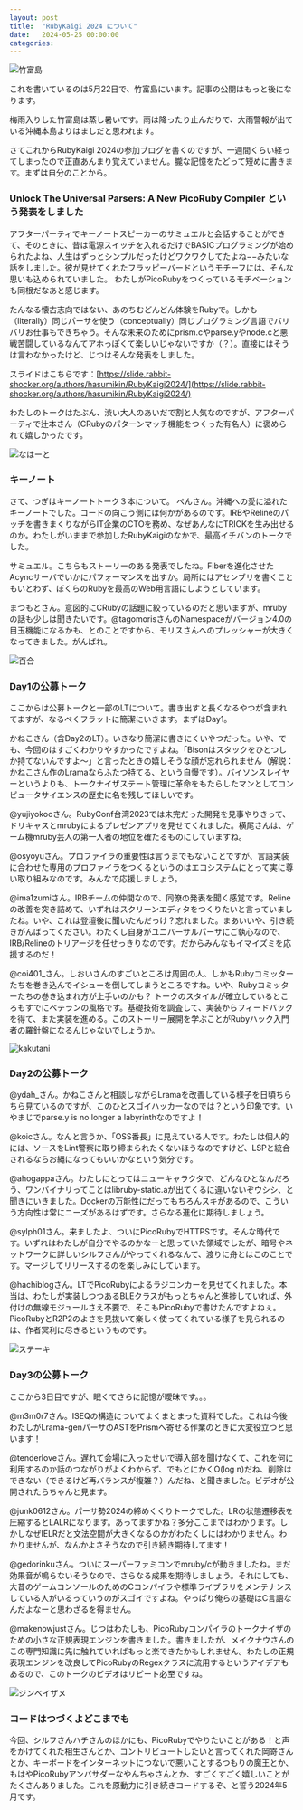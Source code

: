 ```yaml
---
layout: post
title:  "RubyKaigi 2024 について"
date:   2024-05-25 00:00:00
categories:
---
```


![竹富島](/assets/images/202405/taketomi.jpg)

これを書いているのは5月22日で、竹富島にいます。記事の公開はもっと後になります。

梅雨入りした竹富島は蒸し暑いです。雨は降ったり止んだりで、大雨警報が出ている沖縄本島よりはましだと思われます。

さてこれからRubyKaigi 2024の参加ブログを書くのですが、一週間くらい経ってしまったので正直あんまり覚えていません。朧な記憶をたどって短めに書きます。まずは自分のことから。

### Unlock The Universal Parsers: A New PicoRuby Compiler という発表をしました

アフターパーティでキーノートスピーカーのサミュエルと会話することができて、そのときに、昔は電源スイッチを入れるだけでBASICプログラミングが始められたよね、人生はずっとシンプルだったけどワクワクしてたよね−−みたいな話をしました。彼が見せてくれたフラッピーバードというモチーフには、そんな思いも込められていました。
わたしがPicoRubyをつくっているモチベーションも同根だなあと感じます。

たんなる懐古志向ではない、あのちむどんどん体験をRubyで。しかも（literally）同じパーサを使う（conceptually）同じプログラミング言語でバリバリお仕事もできちゃう。そんな未来のためにprism.cやparse.yやnode.cと悪戦苦闘しているなんてアホっぽくて楽しいじゃないですか（？）。直接にはそうは言わなかったけど、じつはそんな発表をしました。

スライドはこちらです：[https://slide.rabbit-shocker.org/authors/hasumikin/RubyKaigi2024/](https://slide.rabbit-shocker.org/authors/hasumikin/RubyKaigi2024/)

わたしのトークはたぶん、渋い大人のあいだで割と人気なのですが、アフターパーティで辻本さん（CRubyのパターンマッチ機能をつくった有名人）に褒められて嬉しかったです。

![なはーと](/assets/images/202405/nahart.jpg)

### キーノート

さて、つぎはキーノートトーク３本について。
ぺんさん。沖縄への愛に溢れたキーノートでした。コードの向こう側には何かがあるのです。IRBやRelineのパッチを書きまくりながらIT企業のCTOを務め、なぜあんなにTRICKを生み出せるのか。わたしがいままで参加したRubyKaigiのなかで、最高イチバンのトークでした。

サミュエル。こちらもストーリーのある発表でしたね。Fiberを進化させたAcyncサーバでいかにパフォーマンスを出すか。局所にはアセンブリを書くこともいとわず、ぼくらのRubyを最高のWeb用言語にしようとしています。

まつもとさん。意図的にCRubyの話題に絞っているのだと思いますが、mrubyの話も少しは聞きたいです。@tagomorisさんのNamespaceがバージョン4.0の目玉機能になるかも、とのことですから、モリスさんへのプレッシャーが大きくなってきました。がんばれ。

![百合](/assets/images/202405/yuri.jpg)

### Day1の公募トーク

ここからは公募トークと一部のLTについて。書き出すと長くなるやつが含まれてますが、なるべくフラットに簡潔にいきます。まずはDay1。

かねこさん（含Day2のLT）。いきなり簡潔に書きにくいやつだった。いや、でも、今回のはすごくわかりやすかったですよね。「Bisonはスタックをひとつしか持てないんですよ〜」と言ったときの嬉しそうな顔が忘れられません（解説：かねこさん作のLramaならふたつ持てる、という自慢です）。バイソンスレイヤーというよりも、トークナイザステート管理に革命をもたらしたマンとしてコンピュータサイエンスの歴史に名を残してほしいです。

@yujiyokooさん。RubyConf台湾2023では未完だった開発を見事やりきって、ドリキャスとmrubyによるプレゼンアプリを見せてくれました。横尾さんは、ゲーム機mruby芸人の第一人者の地位を確たるものにしていますね。

@osyoyuさん。プロファイラの重要性は言うまでもないことですが、言語実装に合わせた専用のプロファイラをつくるというのはエコシステムにとって実に尊い取り組みなのです。みんなで応援しましょう。

@ima1zumiさん。IRBチームの仲間なので、同僚の発表を聞く感覚です。Relineの改善を突き詰めて、いずれはスクリーンエディタをつくりたいと言っていましたね。いや、これは登壇後に聞いたんだっけ？忘れました。まあいいや、引き続きがんばってください。わたくし自身がユニバーサルパーサにご執心なので、IRB/Relineのトリアージを任せっきりなのです。だからみんなもイマイズミを応援するのだ！

@coi401_さん。しおいさんのすごいところは周囲の人、しかもRubyコミッターたちを巻き込んでイシューを倒してしまうところですね。いや、Rubyコミッターたちの巻き込まれ方が上手いのかも？ トークのスタイルが確立しているところもすでにベテランの風格です。基礎技術を調査して、実装からフィードバックを得て、また実装を進める。このストーリー展開を学ぶことがRubyハック入門者の羅針盤になるんじゃないでしょうか。

![kakutani](/assets/images/202405/kakutani.jpg)

### Day2の公募トーク

@ydah_さん。かねこさんと相談しながらLramaを改善している様子を日頃ちらちら見ているのですが、このひとスゴイハッカーなのでは？という印象です。いやまじでparse.y is no longer a labyrinthなのですよ！

@koicさん。なんと言うか、「OSS番長」に見えている人です。わたしは個人的には、ソースをLint警察に取り締まられたくないほうなのですけど、LSPと統合されるならお縄になってもいいかなという気分です。

@ahogappaさん。わたしにとってはニューキャラクタで、どんなひとなんだろう、ワンバイナリってことはlibruby-static.aが出てくるに違いないぞウシシ、と聞きにいきました。Dockerの万能性にだってもちろんスキがあるので、こういう方向性は常にニーズがあるはずです。さらなる進化に期待しましょう。

@sylph01さん。来ましたよ、ついにPicoRubyでHTTPSです。そんな時代です。いずれはわたしが自分でやるのかなーと思っていた領域でしたが、暗号やネットワークに詳しいシルフさんがやってくれるなんて、渡りに舟とはこのことです。マージしてリリースするのを楽しみにしています。

@hachiblogさん。LTでPicoRubyによるラジコンカーを見せてくれました。本当は、わたしが実装しつつあるBLEクラスがもっとちゃんと進捗していれば、外付けの無線モジュールさえ不要で、そこもPicoRubyで書けたんですよねぇ。PicoRubyとR2P2のよさを見抜いて楽しく使ってくれている様子を見られるのは、作者冥利に尽きるというものです。

![ステーキ](/assets/images/202405/steak.jpg)

### Day3の公募トーク

ここから3日目ですが、眠くてさらに記憶が曖昧です。。。

@m3m0r7さん。ISEQの構造についてよくまとまった資料でした。これは今後わたしがLrama-genパーサのASTをPrismへ寄せる作業のときに大変役立つと思います！

@tenderloveさん。遅れて会場に入ったせいで導入部を聞けなくて、これを何に利用するのか話のつながりがよくわからず、でもとにかくO(log n)だね、削除はできない（できるけど再バランスが複雑？）んだね、と聞きました。ビデオが公開されたらちゃんと見ます。

@junk0612さん。パーサ勢2024の締めくくりトークでした。LRの状態遷移表を圧縮するとLALRになります。あってますかね？多分ここまではわかります。しかしなぜIELRだと文法空間が大きくなるのかがわたくしにはわかりません。わかりませんが、なんかよさそうなので引き続き期待してます！

@gedorinkuさん。ついにスーパーファミコンでmruby/cが動きましたね。まだ効果音が鳴らないそうなので、さらなる成果を期待しましょう。それにしても、大昔のゲームコンソールのためのCコンパイラや標準ライブラリをメンテナンスしている人がいるっていうのがスゴイですよね。やっぱり俺らの基礎はC言語なんだよなーと思わざるを得ません。

@makenowjustさん。じつはわたしも、PicoRubyコンパイラのトークナイザのための小さな正規表現エンジンを書きました。書きましたが、メイクナウさんのこの専門知識に先に触れていればもっと楽できたかもしれません。わたしの正規表現エンジンを改良してPicoRubyのRegexクラスに流用するというアイデアもあるので、このトークのビデオはリピート必至ですね。

![ジンベイザメ](/assets/images/202405/jimbei.jpg)

### コードはつづくよどこまでも

今回、シルフさんハチさんのほかにも、PicoRubyでやりたいことがある！と声をかけてくれた相生さんとか、コントリビュートしたいと言ってくれた岡嵜さんとか、キーボードをインターネットにつないで悪いことするつもりの魔王とか、もはやPicoRubyアンバサダーなやんちゃさんとか、すごくすごく嬉しいことがたくさんありました。これを原動力に引き続きコードするぞ、と誓う2024年5月です。
